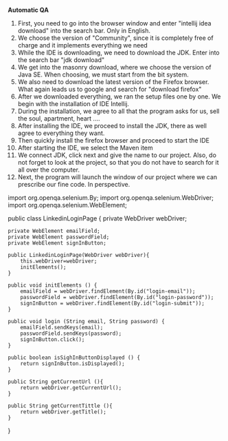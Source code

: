 **Automatic QA** 

<ol> 
<li> First, you need to go into the browser window and enter "intellij idea download" into the search bar.
     Only in English. </li>
<li> We choose the version of "Community", since it is completely free of charge and it implements everything we need</li>
<li> While the IDE is downloading, we need to download the JDK. Enter into the search bar "jdk download"</li>
<li> We get into the masonry download, where we choose the version of Java SE.
     When choosing, we must start from the bit system.</li>
<li> We also need to download the latest version of the Firefox browser. What again leads us to google and search for "download firefox"</li>
<li> After we downloaded everything, we ran the setup files one by one. We begin with the installation of IDE Intellij.</li>
<li> During the installation, we agree to all that the program asks for us, sell the soul, apartment, heart ....</li>
<li> After installing the IDE, we proceed to install the JDK, there as well agree to everything they want.</li>
<li> Then quickly install the firefox browser and proceed to start the IDE</li>
<li> After starting the IDE, we select the Maven item</li>
<li> We connect JDK, click next and give the name to our project. Also, do not forget to look at the project, so that you do not have to search for it all over the computer.</li>
<li> Next, the program will launch the window of our project where we can prescribe our fine code. In perspective.</li>
</ol>


import org.openqa.selenium.By;
import org.openqa.selenium.WebDriver;
import org.openqa.selenium.WebElement;

public class LinkedinLoginPage {
    private WebDriver webDriver;

    private WebElement emailField;
    private WebElement passwordField;
    private WebElement signInButton;

    public LinkedinLoginPage(WebDriver webDriver){
        this.webDriver=webDriver;
        initElements();
    }

    public void initElements () {
        emailField = webDriver.findElement(By.id("login-email"));
        passwordField = webDriver.findElement(By.id("login-password"));
        signInButton = webDriver.findElement(By.id("login-submit"));
    }

    public void login (String email, String password) {
        emailField.sendKeys(email);
        passwordField.sendKeys(password);
        signInButton.click();
    }

    public boolean isSighInButtonDisplayed () {
        return signInButton.isDisplayed();
    }

    public String getCurrentUrl (){
        return webDriver.getCurrentUrl();
    }

    public String getCurrentTittle (){
        return webDriver.getTitle();
    }
}
